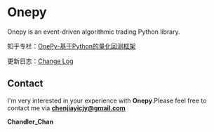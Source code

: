 Onepy 
===========
Onepy is an event-driven algorithmic trading Python library.

知乎专栏：[OnePy-基于Python的量化回测框架](https://zhuanlan.zhihu.com/onepy)

更新日志：[Change Log](https://github.com/Chandlercjy/OnePy/blob/master/change_log.md)

Contact
-------
I'm very interested in your experience with **Onepy**.Please feel free to contact me via **chenjiayicjy@gmail.com**

**Chandler_Chan**
